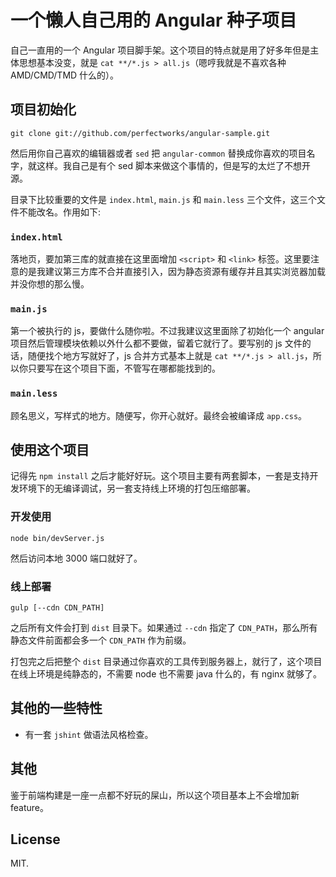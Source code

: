 # 一个懒人自己用的 Angular 种子项目

自己一直用的一个 Angular 项目脚手架。这个项目的特点就是用了好多年但是主体思想基本没变，就是 `cat **/*.js > all.js`（嗯哼我就是不喜欢各种 AMD/CMD/TMD 什么的）。

## 项目初始化

```
git clone git://github.com/perfectworks/angular-sample.git
```

然后用你自己喜欢的编辑器或者 `sed` 把 `angular-common` 替换成你喜欢的项目名字，就这样。我自己是有个 sed 脚本来做这个事情的，但是写的太烂了不想开源。

目录下比较重要的文件是 `index.html`, `main.js` 和 `main.less` 三个文件，这三个文件不能改名。作用如下:

### `index.html`

落地页，要加第三库的就直接在这里面增加 `<script>` 和 `<link>` 标签。这里要注意的是我建议第三方库不合并直接引入，因为静态资源有缓存并且其实浏览器加载并没你想的那么慢。

### `main.js`

第一个被执行的 js，要做什么随你啦。不过我建议这里面除了初始化一个 angular 项目然后管理模块依赖以外什么都不要做，留着它就行了。要写别的 js 文件的话，随便找个地方写就好了，js 合并方式基本上就是 `cat **/*.js > all.js`，所以你只要写在这个项目下面，不管写在哪都能找到的。

### `main.less`

顾名思义，写样式的地方。随便写，你开心就好。最终会被编译成 `app.css`。

## 使用这个项目

记得先 `npm install` 之后才能好好玩。这个项目主要有两套脚本，一套是支持开发环境下的无编译调试，另一套支持线上环境的打包压缩部署。

### 开发使用

```
node bin/devServer.js
```

然后访问本地 3000 端口就好了。

### 线上部署

```
gulp [--cdn CDN_PATH]
```

之后所有文件会打到 `dist` 目录下。如果通过 `--cdn` 指定了 `CDN_PATH`，那么所有静态文件前面都会多一个 `CDN_PATH` 作为前缀。

打包完之后把整个 `dist` 目录通过你喜欢的工具传到服务器上，就行了，这个项目在线上环境是纯静态的，不需要 node 也不需要 java 什么的，有 nginx 就够了。

## 其他的一些特性

* 有一套 `jshint` 做语法风格检查。

## 其他

鉴于前端构建是一座一点都不好玩的屎山，所以这个项目基本上不会增加新 feature。

## License

MIT.
